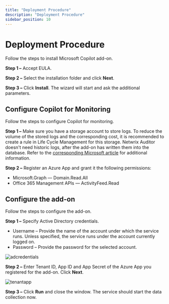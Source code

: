 ```yaml
---
title: "Deployment Procedure"
description: "Deployment Procedure"
sidebar_position: 10
---
```


# Deployment Procedure

Follow the steps to install Microsoft Copilot add-on.

**Step 1 –** Accept EULA.

**Step 2 –** Select the installation folder and click **Next**.

**Step 3 –** Click **Install**. The wizard will start and ask the additional parameters.

## Configure Copilot for Monitoring

Follow the steps to configure Copilot for monitoring.

**Step 1 –** Make sure you have a storage account to store logs. To reduce the volume of the stored
logs and the corresponding cost, it is recommended to create a rule in Life Cycle Management for
this storage. Netwrix Auditor doesn't need historic logs, after the add-on has written them into the
database. Refer to the
[corresponding Microsoft article](https://learn.microsoft.com/en-us/azure/storage/blobs/lifecycle-management-overview?tabs=azure-portal)
for additional information.

**Step 2 –** Register an Azure App and grant it the following permissions:

- Microsoft.Graph — Domain.Read.All
- Office 365 Management APIs — ActivityFeed.Read

## Configure the add-on

Follow the steps to configure the add-on.

**Step 1 –** Specify Active Directory credentials.

- Username – Provide the name of the account under which the service runs. Unless specified, the
  service runs under the account currently logged on.
- Password – Provide the password for the selected account.

![adcredentials](/images/auditor/10.7/addon/copilot/adcredentials.webp)

**Step 2 –** Enter Tenant ID, App ID and App Secret of the Azure App you registered for the add-on.
Click **Next**.

![tenantapp](/images/auditor/10.7/addon/copilot/tenantapp.webp)

**Step 3 –** Click **Run** and close the window. The service should start the data collection now.
